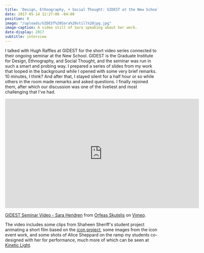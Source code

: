 ```yaml
---
title: 'Design, Ethnography, + Social Thought: GIDEST at the New School'
date: 2017-05-14 12:27:00 -04:00
position: 8
image: "/uploads/GIDEST%20Sara%20still%20jpg.jpg"
image-caption: A video still of Sara speaking about her work.
date-display: 2017
subtitle: interview
---
```


I talked with Hugh Raffles at GIDEST for the short video series connected to their ongoing seminar at the New School. GIDEST is the Graduate Institute for Design, Ethnography, and Social Thought, and the seminar was run in such a smart and probing way. I prepared a series of slides from my work that looped in the background while I opened with some very brief remarks. 10 minutes, I think? And after that, I stayed silent for a half hour or so while others in the room made remarks and asked questions. I finally rejoined them, after which our discussion was one of the liveliest and most challenging that I've had. 

<iframe src="https://player.vimeo.com/video/215328807" width="640" height="360" frameborder="0" webkitallowfullscreen mozallowfullscreen allowfullscreen></iframe>
<p><a href="https://vimeo.com/215328807">GIDEST Seminar Video - Sara Hendren</a> from <a href="https://vimeo.com/orfeasskutelis">Orfeas Skutelis</a> on <a href="https://vimeo.com">Vimeo</a>.</p>

The video includes some clips from Shaheen Sheriff's student project animating a short film based on the [icon project](http://accessibleicon.org/), some images from the icon event work, and some shots of Alice Sheppard on the ramp my students co-designed with her for performance, much more of which can be seen at [Kinetic Light](https://kineticlight.org/).

